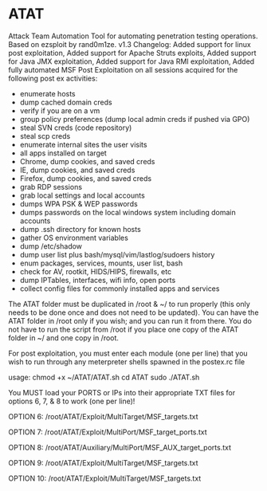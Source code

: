 # ATAT
Attack Team Automation Tool for automating penetration testing operations. Based on ezsploit by rand0m1ze.
v1.3 Changelog:
Added support for linux post exploitation,
Added support for Apache Struts exploits,
Added support for Java JMX exploitation,
Added support for Java RMI exploitation,
Added fully automated MSF Post Exploitation on all sessions acquired for the following post ex activities:
- enumerate hosts
- dump cached domain creds
- verify if you are on a vm
- group policy preferences (dump local admin creds if pushed via GPO)
- steal SVN creds (code repository)
- steal scp creds
- enumerate internal sites the user visits
- all apps installed on target
- Chrome, dump cookies, and saved creds
- IE, dump cookies, and saved creds
- Firefox, dump cookies, and saved creds
- grab RDP sessions
- grab local settings and local accounts
- dumps WPA PSK & WEP passwords
- dumps passwords on the local windows system including domain accounts
- dump .ssh directory for known hosts
- gather OS environment variables
- dump /etc/shadow
- dump user list plus bash/mysql/vim/lastlog/sudoers history
- enum packages, services, mounts, user list, bash
- check for AV, rootkit, HIDS/HIPS, firewalls, etc
- dump IPTables, interfaces, wifi info, open ports
- collect config files for commonly installed apps and services

The ATAT folder must be duplicated in /root & ~/ to run properly (this only needs to be done once and does not need to be updated).
You can have the ATAT folder in /root only if you wish; and you can run it from there.
You do not have to run the script from /root if you place one copy of the ATAT folder in ~/ and one copy in /root.

For post exploitation, you must enter each module (one per line) that you wish to run through any meterpreter shells spawned in the postex.rc file

usage:
chmod +x ~/ATAT/ATAT.sh
cd ATAT
sudo ./ATAT.sh

You MUST load your PORTS or IPs into their appropriate TXT files for options 6, 7, & 8 to work (one per line)!

OPTION 6:
/root/ATAT/Exploit/MultiTarget/MSF_targets.txt

OPTION 7:
/root/ATAT/Exploit/MultiPort/MSF_target_ports.txt

OPTION 8:
/root/ATAT/Auxiliary/MultiPort/MSF_AUX_target_ports.txt

OPTION 9:
/root/ATAT/Exploit/MultiTarget/MSF_targets.txt

OPTION 10:
/root/ATAT/Exploit/MultiTarget/MSF_targets.txt
